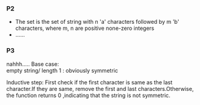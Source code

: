 ### P2
- The set is the set of string with n 'a' characters followed by m 'b' characters, where m, n are positive none-zero integers
- ......

### P3
nahhh.....
Base case:  
	empty string/ length 1 : obviously symmetric

Inductive step:
     First check if the first character is same as the last character.If they are same, remove the first and last characters.Otherwise, the function returns 0 ,indicating that the string is not symmetric.
     
